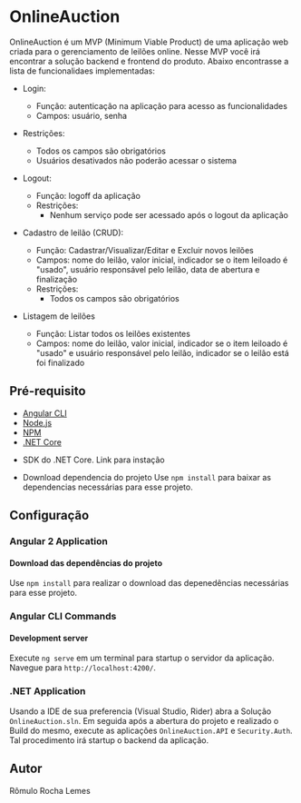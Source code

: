 # OnlineAuction

OnlineAuction é um MVP (Minimum Viable Product) de uma aplicação web criada para o gerenciamento de leilões online. 
Nesse MVP você irá encontrar a solução backend e frontend do produto. 
Abaixo encontrasse a lista de funcionalidaes implementadas:

- Login:
  - Função: autenticação na aplicação para acesso as funcionalidades
  - Campos: usuário, senha
- Restrições:
  - Todos os campos são obrigatórios
  - Usuários desativados não poderão acessar o sistema

- Logout:
  - Função: logoff da aplicação
  - Restrições:
    - Nenhum serviço pode ser acessado após o logout da aplicação

- Cadastro de leilão (CRUD):
  - Função: Cadastrar/Visualizar/Editar e Excluir novos leilões
  - Campos: nome do leilão, valor inicial, indicador se o item leiloado é "usado", usuário responsável pelo leilão, data de abertura e finalização
  - Restrições:
    - Todos os campos são obrigatórios

- Listagem de leilões
  - Função: Listar todos os leilões existentes
  - Campos: nome do leilão, valor inicial, indicador se o item leiloado é "usado" e usuário responsável pelo leilão, indicador se o leilão está foi finalizado

## Pré-requisito
* [Angular CLI](https://cli.angular.io/)
* [Node.js](https://nodejs.org/en/)
* [NPM](https://www.npmjs.com/)
* [.NET Core](https://docs.microsoft.com/pt-br/dotnet/core/)

- SDK do .NET Core.
Link para instação 

- Download dependencia do projeto
Use `npm install` para baixar as dependencias necessárias para esse projeto.

## Configuração

### Angular 2 Application
#### Download das dependências do projeto
Use `npm install` para realizar o download das depenedências necessárias para esse projeto.

### Angular CLI Commands
#### Development server
Execute `ng serve` em um terminal para startup o servidor da aplicação. Navegue para `http://localhost:4200/`.

### .NET Application
Usando a IDE de sua preferencia (Visual Studio, Rider) abra a Solução `OnlineAuction.sln`. Em seguida após a abertura do projeto e realizado o Build do mesmo, execute as aplicações `OnlineAuction.API` e `Security.Auth`. Tal procedimento irá startup o backend da aplicação.

## Autor
Rômulo Rocha Lemes
